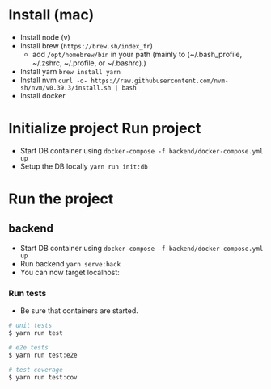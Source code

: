 # Install (mac)

- Install node (v)
- Install brew (`https://brew.sh/index_fr`)
  - add `/opt/homebrew/bin` in your path (mainly to (~/.bash_profile, ~/.zshrc, ~/.profile, or ~/.bashrc).)
- Install yarn `brew install yarn`
- Install nvm `curl -o- https://raw.githubusercontent.com/nvm-sh/nvm/v0.39.3/install.sh | bash`
- Install docker


# Initialize project Run project

- Start DB container using `docker-compose -f backend/docker-compose.yml up`
- Setup the DB locally `yarn run init:db`

# Run the project

## backend

- Start DB container using `docker-compose -f backend/docker-compose.yml up`
- Run backend  `yarn serve:back`
- You can now target localhost:

### Run tests

- Be sure that containers are started.

```bash
# unit tests
$ yarn run test

# e2e tests
$ yarn run test:e2e

# test coverage
$ yarn run test:cov
```